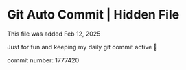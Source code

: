 # Git Auto Commit | Hidden File

This file was added Feb 12, 2025

Just for fun and keeping my daily git commit active 🤪

commit number: 1777420
